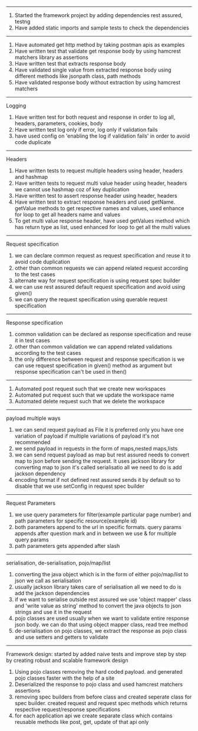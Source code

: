 ----------
1. Started the framework project by adding dependencies rest assured, testng
2. Have added static imports and sample tests to check the dependencies
----------
1. Have automated get http method by taking postman apis as examples
2. Have written test that validate get response body by using hamcrest matchers library as assertions
3. Have written test that extracts response body
4. Have validated single value from extracted response body using different methods like jsonpath class,
path methods
5. Have validated response body without extraction by using hamcrest matchers
---------
Logging
1. Have written test for both request and response in order to log all, headers, parameters, cookies, body
2. Have written test log only if error, log only if validation fails
3. have used config on 'enabling the log if validation fails' in order to avoid code duplicate
----------
Headers
1. Have written tests to request multiple headers using header, headers and hashmap
2. Have written tests to request multi value header using header, headers we cannot use hashmap coz of
key duplication
3. Have written test to assert response header using header, headers
4. Have written test to extract response headers and used getName. getValue methods to get respective
names and values, used enhance for loop to get all headers name and values
5. To get multi value response header, have used getValues method which has return type as list, 
used enhanced for loop to get all the multi values
---------
Request specification
1. we can declare common request as request specification and reuse it to avoid code duplication
2. other than common requests we can append related request according to the test cases
3. alternate way for request specification is using request spec builder
4. we can use rest assured default request specification and avoid using given()
5. we can query the request specification using querable request specification
--------
Response specification
1. common validation can be declared as response specification and reuse it in test cases
2. other than common validation we can append related validations according to the test cases
3. the only difference between request and response specification is we can use request specification
in given() method as argument but response specification can't be used in then()
--------
1. Automated post request such that we create new workspaces
2. Automated put request such that we update the workspace name
3. Automated delete request such that we delete the workspace
----------
payload multiple ways
1. we can send request payload as File it is preferred only you have one variation of payload if multiple
variations of payload it's not recommended
2. we send payload in requests in the form of maps,nested maps,lists
3. we can send request payload as map but rest assured needs to convert map to json before sending the
request. It uses jackson library for converting map to json it's called serialisatio all we need to do is add
jackson dependency
4. encoding format if not defined rest assured sends it by default so to disable that we use setConfig in
request spec builder
-----------
Request Parameters
1. we use query parameters for filter(example particular page number) and path parameters for 
specific resource(example id)
2. both parameters append to the url in specific formats. query params appends after question mark
and in between we use & for multiple query params
3. path parameters gets appended after slash
-----------
serialisation, de-serialisation, pojo/map/list
1. converting the java object which is in the form of either pojo/map/list to json we call as serialisation
2. usually jackson library takes care of serialisation all we need to do is add the jackson dependencies
3. if we want to serialise outside rest assured we use 'object mapper' class and 'write value as string'
method to convert the java objects to json strings and use it in the request
4. pojo classes are used usually when we want to validate entire response json body. we can do that using 
object mapper class, read tree method
5. de-serialisation on pojo classes, we extract the response as pojo class and use setters and getters to
validate
-----------------------
Framework design:
started by added naive tests and improve step by step by creating robust and scalable framework design
1. Using pojo classes removing the hard coded payload. and generated pojo classes faster with the help of
a site
2. Deserialized the response to pojo class and used hamcrest matchers assertions
3. removing spec builders from before class and created seperate class for spec builder. created request
and request spec methods which returns respective request/response specifications
4. for each application api we create separate class which contains reusable methods like post, get,
update of that api only